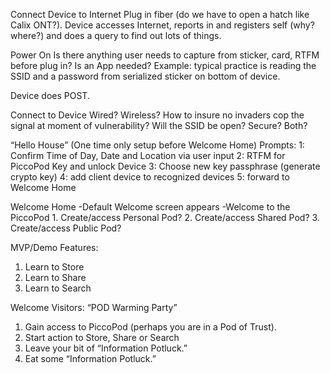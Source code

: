 Connect Device to Internet
Plug in fiber (do we have to open a hatch like Calix ONT?).
Device accesses Internet, reports in and registers self (why? where?) and does a query to find out lots of things.

Power On
Is there anything user needs to capture from sticker, card, RTFM before plug in? Is an App needed? Example: typical practice is reading the SSID and a password from serialized sticker on bottom of device.

Device does POST.

Connect to Device
Wired? Wireless? How to insure no invaders cop the signal at moment of vulnerability? Will the SSID be open? Secure? Both?


“Hello House”
(One time only setup before Welcome Home)
Prompts:
1: Confirm Time of Day, Date and Location via user input
2: RTFM for PiccoPod Key and unlock Device
3: Choose new key passphrase (generate crypto key)
4: add client device to recognized devices 
5: forward to Welcome Home

Welcome Home
-Default Welcome screen appears
-Welcome to the PiccoPod
	1. Create/access Personal Pod?
	2. Create/access Shared Pod?
	3. Create/access Public Pod?
		
MVP/Demo Features:
1. Learn to Store
2. Learn to Share
3. Learn to Search

Welcome Visitors:
“POD Warming Party”
1. Gain access to PiccoPod (perhaps you are in a Pod of Trust).
2. Start action to Store, Share or Search
3. Leave your bit of “Information Potluck.”
4. Eat some “Information Potluck.”
